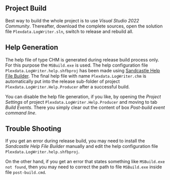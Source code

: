 
## Project Build

Best way to build the whole project is to use _Visual Studio 2022 Community_. Thereafter, 
download the complete sources, open the solution file `Plexdata.LogWriter.sln`, switch to 
release and rebuild all.

## Help Generation

The help file of type CHM is generated during release build process only. For this purpose 
the `MSBuild.exe` is used. The help configuration file `Plexdata.LogWriter.help.shfbproj` 
has been made using [Sandcastle Help File Builder](https://ewsoftware.github.io/SHFB/html/bd1ddb51-1c4f-434f-bb1a-ce2135d3a909.htm). 
The final help file with name `Plexdata.LogWriter.chm` is automatically put into the release 
sub-folder of project `Plexdata.LogWriter.Help.Producer` after a successful build.

You can disable the help file generation, if you like, by opening the _Project Settings_ 
of project `Plexdata.LogWriter.Help.Producer` and moving to tab _Build Events_. There you 
simply clear out the content of box _Post-build event command line_.

## Trouble Shooting

If you get an error during release build, you may need to install the _Sandcastle Help File 
Builder_ manually and edit the help configuration file `Plexdata.LogWriter.help.shfbproj`.

On the other hand, if you get an error that states something like `MSBuild.exe not found`, 
then you may need to correct the path to file `MSBuild.exe` inside file `post-build.cmd`.
